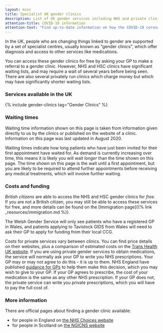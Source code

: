 ```yaml
---
layout: misc
title: Specialist UK gender clinics
description: List of UK gender services including NHS and private clinics
attention-title: COVID-19 information
attention-text: "Find up-to-date information on how the COVID-19 coronavirus has affected UK gender clinics at [Trans Health UK](https://transhealthuk.noblogs.org/)"
---
```


In the UK, people who are changing things linked to gender are supported by a set of specialist centres, usually known as "gender clinics", which offer diagnosis and access to other services like medications. 

You can access these gender clinics for free by asking your GP to make a referral to a gender clinic. However, NHS and HSC clinics have significant waiting lists, and may require a wait of several years before being seen. There are also several privately run clinics which charge money but which may have significantly shorter waiting lists.

### Services available in the UK

{% include gender-clinics tag="Gender Clinics" %}

### Waiting times

Waiting time information shown on this page is taken from information given directly to us by the clinics or published on the website of a clinic. Information on this page was last updated in August 2020. 

Waiting times indicate how long patients who have just been invited for their first appointment have waited for. As demand is currently increasing over time, this means it is likely you will wait *longer* than the time shown on this page. The time shown on this page is the wait until a first appointment, but you are likely to be required to attend further appointments before receiving any medical treatments, which will involve further waiting.

### Costs and funding

*British citizens* are able to access the NHS and HSC gender clinics for *free*. If you are not a British citizen, you may still be able to access these services for free, and more details can be found on the [Immigration page]({% link _resources/immigration.md %}).

The Welsh Gender Service will only see patients who have a registered GP in Wales, and patients applying to Tavistock GIDS from Wales will need to ask their GP to apply for funding from their local CCG. 

Costs for private services vary between clinics. You can find price details on their websites, plus a comparison of estimated costs on the [Trans Health UK website](https://transhealthuk.noblogs.org/private-gender-clinics-services-prices/). If you are using private gender services to obtain medications, the service will normally ask your GP to write you NHS prescriptions. Your GP may or may not agree to do this - it is up to them. NHS England have published [guidance for GPs](https://gendergp.com/wp-content/uploads/2018/02/GMC-advice-to-GPs-on-online-specialists.pdf) to help them make this decision, which you may wish to give to your GP. If your GP agrees to prescribe, the cost of your medication is the same as any other NHS prescription. If your GP does not, the private service can write you private prescriptions, which you will have to pay the full cost of.

### More information

There are official pages about finding a gender clinic available:

- for people in England on [the NHS Choices website](https://www.nhs.uk/live-well/healthy-body/how-to-find-an-nhs-gender-identity-clinic/)
- for people in Scotland on [the NGICNS website](https://www.ngicns.scot.nhs.uk/gender-identity-clinics/)


